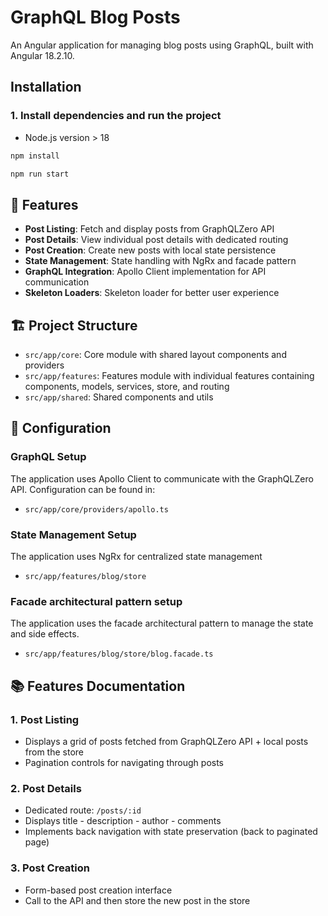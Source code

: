 # GraphQL Blog Posts

An Angular application for managing blog posts using GraphQL, built with Angular 18.2.10.

## Installation

### 1. Install dependencies and run the project

- Node.js version > 18

```bash
npm install
```

```bash
npm run start
```

## 🚀 Features

- **Post Listing**: Fetch and display posts from GraphQLZero API
- **Post Details**: View individual post details with dedicated routing
- **Post Creation**: Create new posts with local state persistence
- **State Management**: State handling with NgRx and facade pattern
- **GraphQL Integration**: Apollo Client implementation for API communication
- **Skeleton Loaders**: Skeleton loader for better user experience

## 🏗️ Project Structure

- `src/app/core`: Core module with shared layout components and providers
- `src/app/features`: Features module with individual features containing components, models, services, store, and routing
- `src/app/shared`: Shared components and utils

## 🔧 Configuration

### GraphQL Setup

The application uses Apollo Client to communicate with the GraphQLZero API. Configuration can be found in:

- `src/app/core/providers/apollo.ts`

### State Management Setup

The application uses NgRx for centralized state management

- `src/app/features/blog/store`

### Facade architectural pattern setup

The application uses the facade architectural pattern to manage the state and side effects.

- `src/app/features/blog/store/blog.facade.ts`

## 📚 Features Documentation

### 1. Post Listing

- Displays a grid of posts fetched from GraphQLZero API + local posts from the store
- Pagination controls for navigating through posts

### 2. Post Details

- Dedicated route: `/posts/:id`
- Displays title - description - author - comments
- Implements back navigation with state preservation (back to paginated page)

### 3. Post Creation

- Form-based post creation interface
- Call to the API and then store the new post in the store